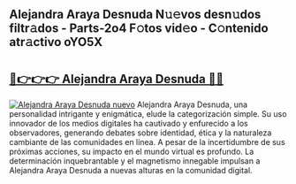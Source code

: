 ## Alejandra Araya Desnuda N𝚞𝚎vos desn𝚞dos filtr𝚊dos - Parts-2o4 F𝚘tos vid𝚎o - C𝚘ntenido atr𝚊ctivo oYO5X

# <h2><a href="http://mb9vfk.tromn.icu/?c=Alejandra+Araya+Desnuda">🔗👉👉👉 Alejandra Araya Desnuda 🔗🔗</a></h2>

[![Alejandra Araya Desnuda nuevo](https://i.imgur.com/pEAQMta.gif)](http://mb9vfk.tromn.icu/?c=Alejandra+Araya+Desnuda)
Alejandra Araya Desnuda, una personalidad intrigante y enigmática, elude la categorización simple. Su uso innovador de los medios digitales ha cautivado y enfurecido a los observadores, generando debates sobre identidad, ética y la naturaleza cambiante de las comunidades en línea. A pesar de la incertidumbre de sus próximas acciones, su impacto en el mundo virtual es profundo. La determinación inquebrantable y el magnetismo innegable impulsan a Alejandra Araya Desnuda a nuevas alturas en la comunidad digital.
